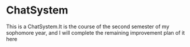 # ChatSystem
This is a ChatSystem.It is the course of the second semester of my sophomore year, and I will complete the remaining improvement plan of it here
